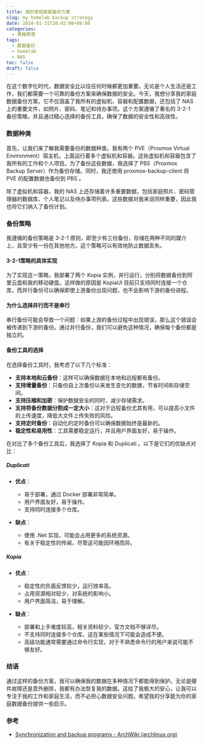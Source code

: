 ```yaml
---
title: 我的家庭数据备份方案
slug: my homelab backup strategy
date: 2024-01-31T20:02:08+08:00
categories:
  - 青梅煮酒
tags:
  - 数据备份
  - homelab
  - NAS
toc: false
draft: false
---
```


在这个数字化时代，数据安全比以往任何时候都更加重要。无论是个人生活还是工作，我们都需要一个可靠的备份方案来确保数据的安全。今天，我想分享我的家庭数据备份方案，它不仅涵盖了我所有的虚拟机、容器和配置数据，还包括了 NAS 上的重要文件，如照片、密码、笔记和待办事项。这个方案遵循了著名的 3-2-1 备份策略，并且通过精心选择的备份工具，确保了数据的安全性和高效性。

### 数据种类

首先，让我们来了解我需要备份的数据种类。我有两个 PVE（Proxmox Virtual Environment）宿主机，上面运行着多个虚拟机和容器。这些虚拟机和容器包含了我所有的工作和个人项目。为了备份这些数据，我选择了 PBS（Proxmox Backup Server）作为备份存储。同时，我还使用 proxmox-backup-client 将 PVE 的配置数据也备份到 PBS 。

除了虚拟机和容器，我的 NAS 上还存储着许多重要数据，包括家庭照片、密码管理器的数据库、个人笔记以及待办事项列表。这些数据对我来说同样重要，因此我也将它们纳入了备份计划。

### 备份策略

我遵循的备份策略是 3-2-1 原则，即至少有三份备份，存储在两种不同的媒介上，且至少有一份在其他地方。这个策略可以有效地防止数据丢失。

#### 3-2-1策略的具体实现

为了实现这一策略，我部署了两个 Kopia 实例，并行运行，分别将数据备份到阿里云盘和我的移动硬盘。这样做的原因是 KopiaUI 目前只支持同时连接一个仓库，而并行备份可以确保即使上游备份出现问题，也不会影响下游的备份进程。

#### 为什么选择并行而不是串行

串行备份可能会导致一个问题：如果上游的备份过程中出现错误，那么这个错误会被传递到下游的备份。通过并行备份，我们可以避免这种情况，确保每个备份都是独立的。

#### 备份工具的选择

在选择备份工具时，我考虑了以下几个标准：

- **支持本地和云备份**：这样可以确保数据在本地和远程都有备份。
- **支持增量备份**：只备份自上次备份以来发生变化的数据，节省时间和存储空间。
- **支持压缩和加密**：保护数据安全的同时，减少存储需求。
- **支持将备份数据分割成一定大小**：这对于远程备份尤其有用，可以提高小文件的上传速度，降低大文件上传失败的风险。
- **支持定时备份**：自动化的定时备份可以确保数据始终是最新的。
- **稳定性和易用性**：工具需要稳定运行，并且用户界面友好，易于操作。

在对比了多个备份工具后，我选择了 Kopia 和 Duplicati 。以下是它们的优缺点对比：

##### Duplicati

- **优点**：
  - 易于部署，通过 Docker 部署非常简单。
  - 用户界面友好，易于操作。
  - 支持同时连接多个仓库。

- **缺点**：
  - 使用 .Net 实现，可能会占用更多的系统资源。
  - 有关于稳定性的传闻，尽管这可能因环境而异。

##### Kopia

- **优点**：
  - 稳定性的负面反馈较少，运行效率高。
  - 占用资源相对较少，对系统的影响小。
  - 用户界面简洁，易于理解。

- **缺点**：
  - 部署和上手难度较高，相关资料较少，官方文档不够详尽。
  - 不支持同时连接多个仓库，这在某些情况下可能会造成不便。
  - 高级功能通常需要通过命令行实现，对于不熟悉命令行的用户来说可能不够友好。

### 结语

通过这样的备份方案，我可以确保我的数据在多种情况下都能得到保护。无论是硬件故障还是意外删除，我都有办法恢复我的数据。这给了我极大的安心，让我可以专注于我的工作和家庭生活，而不必担心数据安全问题。希望我的分享能为你的家庭数据备份提供一些启示。

### 参考

- [Synchronization and backup programs - ArchWiki (archlinux.org)](https://wiki.archlinux.org/title/Synchronization_and_backup_programs#Chunk-based_increments)